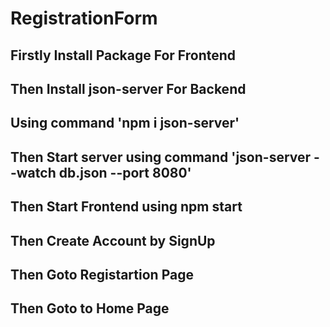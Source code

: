 # RegistrationForm

## Firstly Install Package For Frontend
## Then Install json-server For Backend
## Using command 'npm i json-server' 
## Then Start server using command 'json-server --watch db.json --port 8080'
## Then Start Frontend using npm start
## Then Create Account by SignUp
## Then Goto Registartion Page
## Then Goto to Home Page
